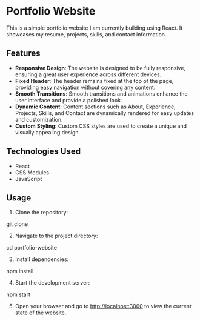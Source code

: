 # Portfolio Website

This is a simple portfolio website I am currently building using React. It showcases my resume, projects, skills, and contact information.

## Features

- **Responsive Design**: The website is designed to be fully responsive, ensuring a great user experience across different devices.
- **Fixed Header**: The header remains fixed at the top of the page, providing easy navigation without covering any content.
- **Smooth Transitions**: Smooth transitions and animations enhance the user interface and provide a polished look.
- **Dynamic Content**: Content sections such as About, Experience, Projects, Skills, and Contact are dynamically rendered for easy updates and customization.
- **Custom Styling**: Custom CSS styles are used to create a unique and visually appealing design.

## Technologies Used

- React
- CSS Modules
- JavaScript

## Usage

1. Clone the repository:

git clone <repository-url>

2. Navigate to the project directory:

cd portfolio-website

3. Install dependencies:

npm install

4. Start the development server:

npm start

5. Open your browser and go to [http://localhost:3000](http://localhost:3000) to view the current state of the website.

